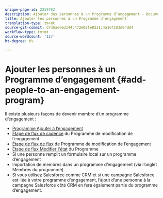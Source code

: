 ```yaml
---
unique-page-id: 2359782
description: Ajouter des personnes à un Programme d’engagement - Documents marketing - Documentation du produit
title: Ajouter les personnes à un Programme d’engagement
translation-type: tm+mt
source-git-commit: d7d6aee63144c472e02fe0221c4a164183d04dd4
workflow-type: tm+mt
source-wordcount: '117'
ht-degree: 0%

---
```



# Ajouter les personnes à un Programme d’engagement {#add-people-to-an-engagement-program}

Il existe plusieurs façons de devenir membre d’un programme d’engagement :

* [Programme Ajouter à l’engagement](../../../../product-docs/core-marketo-concepts/smart-campaigns/program-flow-actions/add-to-engagement-program.md)
* [Étape de flux de cadence](../../../../product-docs/core-marketo-concepts/smart-campaigns/program-flow-actions/change-engagement-program-cadence.md) du Programme de modification de l’engagement
* [Étape de flux de flux](../../../../product-docs/core-marketo-concepts/smart-campaigns/program-flow-actions/change-engagement-program-stream.md) de Programme de modification de l’engagement
* [Étape de flux Modifier l&#39;état](../../../../product-docs/core-marketo-concepts/smart-campaigns/program-flow-actions/change-program-status.md) du Programme
* Si une personne remplit un formulaire local sur un programme d’engagement
* Importation de membres dans un programme d’engagement (via l’onglet Membres du programme)
* Si vous utilisez Salesforce comme CRM et si une campagne Salesforce est liée à votre programme d’engagement, l’ajout d’une personne à la campagne Salesforce côté CRM en fera également partie du programme d’engagement.

